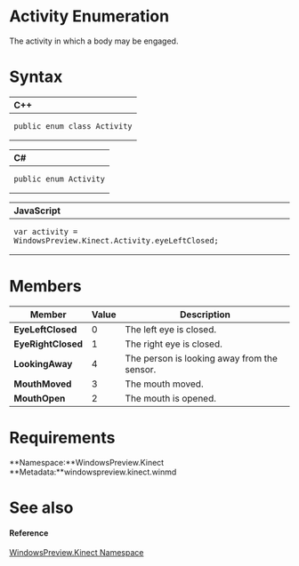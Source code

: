 Activity Enumeration  
====================  

The activity in which a body may be engaged. <span id="syntaxSection"></span>

Syntax  
======  

<table>
<colgroup>
<col width="100%" />
</colgroup>
<thead>
<tr class="header">
<th align="left">C++</th>
</tr>
</thead>
<tbody>
<tr class="odd">
<td align="left"><pre><code>public enum class Activity</code></pre></td>
</tr>
</tbody>
</table>

<table>
<colgroup>
<col width="100%" />
</colgroup>
<thead>
<tr class="header">
<th align="left">C#</th>
</tr>
</thead>
<tbody>
<tr class="odd">
<td align="left"><pre><code>public enum Activity</code></pre></td>
</tr>
</tbody>
</table>

<table>
<colgroup>
<col width="100%" />
</colgroup>
<thead>
<tr class="header">
<th align="left">JavaScript</th>
</tr>
</thead>
<tbody>
<tr class="odd">
<td align="left"><pre><code>var activity = WindowsPreview.Kinect.Activity.eyeLeftClosed;</code></pre></td>
</tr>
</tbody>
</table>

<span id="ID4EWB"></span>

Members  
=======  

| Member             | Value | Description                                 |
|--------------------|-------|---------------------------------------------|
| **EyeLeftClosed**  | 0     | The left eye is closed.                     |
| **EyeRightClosed** | 1     | The right eye is closed.                    |
| **LookingAway**    | 4     | The person is looking away from the sensor. |
| **MouthMoved**     | 3     | The mouth moved.                            |
| **MouthOpen**      | 2     | The mouth is opened.                        |

<span id="requirements"></span>

Requirements  
============  

**Namespace:**WindowsPreview.Kinect  
**Metadata:**windowspreview.kinect.winmd  

<span id="ID4E4B"></span>

See also  
========  

<span id="ID4E6B"></span>
#### Reference  

[WindowsPreview.Kinect Namespace](../Kinect.md)  



<!--Please do not edit the data in the comment block below.-->
<!--
TOCTitle : Activity Enumeration
RLTitle : Activity Enumeration
KeywordK : Activity enumeration
KeywordK : WindowsPreview.Kinect.Activity enumeration
HelpPriority : 2
KeywordF : WindowsPreview.Kinect.Activity
KeywordF : Activity
KeywordF : WindowsPreview.Kinect.Activity
KeywordA : T:WindowsPreview.Kinect.Activity
AssetID : T:WindowsPreview.Kinect.Activity
Locale : en-us
CommunityContent : 1
APIType : Managed
APILocation : windowspreview.kinect.winmd
APIName : WindowsPreview.Kinect.Activity
TargetOS : Windows
TopicType : kbSyntax
DevLang : VB
DevLang : CSharp
DevLang : JavaScript
DevLang : C++
DocSet : K4Wv2
ProjType : K4Wv2Proj
Technology : Kinect for Windows
Product : Kinect for Windows SDK v2
productversion : 20
-->
